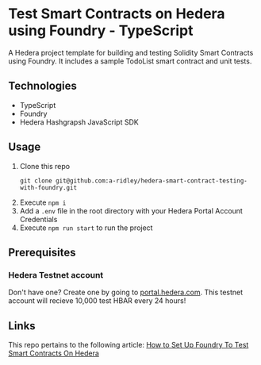 # Test Smart Contracts on Hedera using Foundry - TypeScript
A Hedera project template for building and testing Solidity Smart Contracts using Foundry. It includes a sample TodoList smart contract and unit tests.

## Technologies

* TypeScript
* Foundry
* Hedera Hashgrapsh JavaScript SDK

## Usage

1. Clone this repo
    ```shell
    git clone git@github.com:a-ridley/hedera-smart-contract-testing-with-foundry.git
    ```
2. Execute ```npm i```
3. Add a `.env` file in the root directory with your Hedera Portal Account Credentials
4. Execute ```npm run start``` to run the project
   
## Prerequisites

### Hedera Testnet account
Don't have one? Create one by going to [portal.hedera.com](https://portal.hedera.com/register). This testnet account will recieve 10,000 test HBAR every 24 hours!

## Links

This repo pertains to the following article:
[How to Set Up Foundry To Test Smart Contracts On Hedera](https://hedera.com/blog/how-to-set-up-foundry-to-test-smart-contracts-on-hedera)
